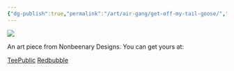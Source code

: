 ```yaml
---
{"dg-publish":true,"permalink":"/art/air-gang/get-off-my-tail-goose/","title":"Get Off My Tail Goose","tags":["Art","Other Trash Gang"]}
---
```



![](https://baserow-media.ams3.digitaloceanspaces.com/user_files/fDPn8bA1XJlWik5F4kRPUfCbom4s587J_1ee7ba74a75cbb3ba24c71b5cf87e1e3536eb14c58573995fba6547eb336dbb3.png)

An art piece from Nonbeenary Designs. You can get yours at:

[TeePublic]()
[Redbubble]()
